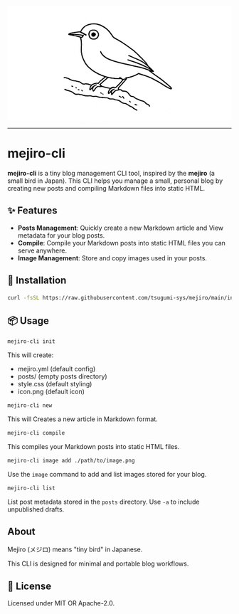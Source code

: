![Description](assets/mejiro-wide.png)

---

# mejiro-cli

**mejiro-cli** is a tiny blog management CLI tool, inspired by the **mejiro** (a small bird in Japan). This CLI helps you manage a small, personal blog by creating new posts and compiling Markdown files into static HTML.


## ✨ Features

- **Posts Management**: Quickly create a new Markdown article and View metadata for your blog posts.
- **Compile**: Compile your Markdown posts into static HTML files you can serve anywhere.
- **Image Management**: Store and copy images used in your posts.

## 🚀 Installation

```bash
curl -fsSL https://raw.githubusercontent.com/tsugumi-sys/mejiro/main/install/install.sh | bash
```


## 📦 Usage

```bash
mejiro-cli init
```

This will create:
- mejiro.yml (default config)
- posts/ (empty posts directory)
- style.css (default styling)
- icon.png (default icon)


```bash
mejiro-cli new
```

This will Creates a new article in Markdown format.

```bash
mejiro-cli compile
```

This compiles your Markdown posts into static HTML files.

```bash
mejiro-cli image add ./path/to/image.png
```

Use the `image` command to add and list images stored for your blog.

```bash
mejiro-cli list
```

List post metadata stored in the `posts` directory. Use `-a` to include
unpublished drafts.


## About

Mejiro (メジロ) means "tiny bird" in Japanese.

This CLI is designed for minimal and portable blog workflows.

## 📄 License

Licensed under MIT OR Apache-2.0.
